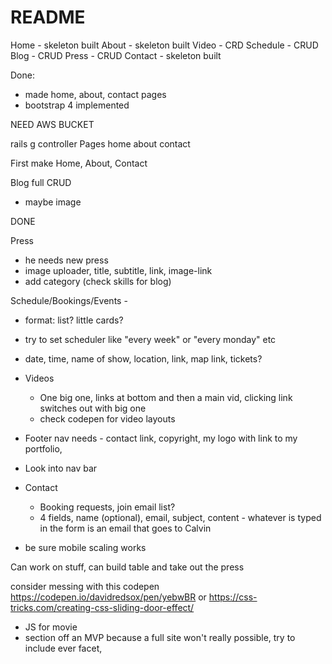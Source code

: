 # README

Home - skeleton built
About - skeleton built
Video - CRD
Schedule - CRUD
Blog - CRUD
Press - CRUD
Contact - skeleton built

Done:
+ made home, about, contact pages
+ bootstrap 4 implemented

NEED AWS BUCKET

rails g controller Pages home about contact

First make Home, About, Contact

Blog
  full CRUD
  + maybe image 

DONE

Press
  + he needs new press
  + image uploader, title, subtitle, link, image-link
  + add category (check skills for blog)

Schedule/Bookings/Events -
  - format: list? little cards?
  - try to set scheduler like "every week" or "every monday" etc
  - date, time, name of show, location, link, map link, tickets?

- Videos
    - One big one, links at bottom and then a main vid, clicking link switches out with big one
    - check codepen for video layouts



- Footer nav needs  - contact link, copyright, my logo   with link to my portfolio, 

- Look into nav bar

- Contact
    - Booking requests, join email list?  
    - 4 fields, name (optional), email, subject, content - whatever is typed in the form is an email that goes to Calvin

- be sure mobile scaling works
    

Can work on stuff, can build table and take out the press

consider messing with this codepen
https://codepen.io/davidredsox/pen/yebwBR
or 
https://css-tricks.com/creating-css-sliding-door-effect/

- JS for movie
- section off an MVP because a full site won't really possible, try to include ever facet, 
